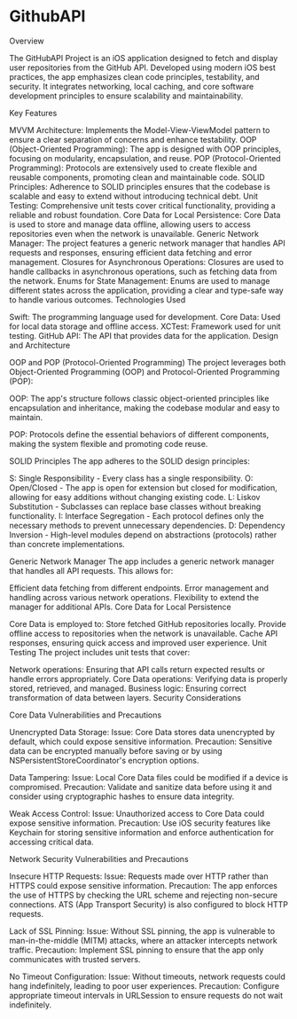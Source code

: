 # GithubAPI

Overview

The GitHubAPI Project is an iOS application designed to fetch and display user repositories from the GitHub API. Developed using modern iOS best practices, the app emphasizes clean code principles, testability, and security. It integrates networking, local caching, and core software development principles to ensure scalability and maintainability.

Key Features

MVVM Architecture: Implements the Model-View-ViewModel pattern to ensure a clear separation of concerns and enhance testability.
OOP (Object-Oriented Programming): The app is designed with OOP principles, focusing on modularity, encapsulation, and reuse.
POP (Protocol-Oriented Programming): Protocols are extensively used to create flexible and reusable components, promoting clean and maintainable code.
SOLID Principles: Adherence to SOLID principles ensures that the codebase is scalable and easy to extend without introducing technical debt.
Unit Testing: Comprehensive unit tests cover critical functionality, providing a reliable and robust foundation.
Core Data for Local Persistence: Core Data is used to store and manage data offline, allowing users to access repositories even when the network is unavailable.
Generic Network Manager: The project features a generic network manager that handles API requests and responses, ensuring efficient data fetching and error management.
Closures for Asynchronous Operations: Closures are used to handle callbacks in asynchronous operations, such as fetching data from the network.
Enums for State Management: Enums are used to manage different states across the application, providing a clear and type-safe way to handle various outcomes.
Technologies Used

Swift: The programming language used for development.
Core Data: Used for local data storage and offline access.
XCTest: Framework used for unit testing.
GitHub API: The API that provides data for the application.
Design and Architecture

OOP and POP (Protocol-Oriented Programming)
The project leverages both Object-Oriented Programming (OOP) and Protocol-Oriented Programming (POP):

OOP: The app's structure follows classic object-oriented principles like encapsulation and inheritance, making the codebase modular and easy to maintain.

POP: Protocols define the essential behaviors of different components, making the system flexible and promoting code reuse.

SOLID Principles
The app adheres to the SOLID design principles:

S: Single Responsibility - Every class has a single responsibility.
O: Open/Closed - The app is open for extension but closed for modification, allowing for easy additions without changing existing code.
L: Liskov Substitution - Subclasses can replace base classes without breaking functionality.
I: Interface Segregation - Each protocol defines only the necessary methods to prevent unnecessary dependencies.
D: Dependency Inversion - High-level modules depend on abstractions (protocols) rather than concrete implementations.

Generic Network Manager
The app includes a generic network manager that handles all API requests. This allows for:

Efficient data fetching from different endpoints.
Error management and handling across various network operations.
Flexibility to extend the manager for additional APIs.
Core Data for Local Persistence

Core Data is employed to:
Store fetched GitHub repositories locally.
Provide offline access to repositories when the network is unavailable.
Cache API responses, ensuring quick access and improved user experience.
Unit Testing
The project includes unit tests that cover:

Network operations: Ensuring that API calls return expected results or handle errors appropriately.
Core Data operations: Verifying data is properly stored, retrieved, and managed.
Business logic: Ensuring correct transformation of data between layers.
Security Considerations

Core Data Vulnerabilities and Precautions

Unencrypted Data Storage:
Issue: Core Data stores data unencrypted by default, which could expose sensitive information.
Precaution: Sensitive data can be encrypted manually before saving or by using NSPersistentStoreCoordinator's encryption options.

Data Tampering:
Issue: Local Core Data files could be modified if a device is compromised.
Precaution: Validate and sanitize data before using it and consider using cryptographic hashes to ensure data integrity.

Weak Access Control:
Issue: Unauthorized access to Core Data could expose sensitive information.
Precaution: Use iOS security features like Keychain for storing sensitive information and enforce authentication for accessing critical data.

Network Security Vulnerabilities and Precautions

Insecure HTTP Requests:
Issue: Requests made over HTTP rather than HTTPS could expose sensitive information.
Precaution: The app enforces the use of HTTPS by checking the URL scheme and rejecting non-secure connections. ATS (App Transport Security) is also configured to block HTTP requests.

Lack of SSL Pinning:
Issue: Without SSL pinning, the app is vulnerable to man-in-the-middle (MITM) attacks, where an attacker intercepts network traffic.
Precaution: Implement SSL pinning to ensure that the app only communicates with trusted servers.

No Timeout Configuration:
Issue: Without timeouts, network requests could hang indefinitely, leading to poor user experiences.
Precaution: Configure appropriate timeout intervals in URLSession to ensure requests do not wait indefinitely.
